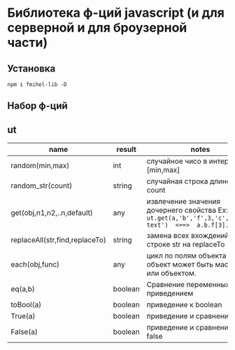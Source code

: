 # Библиотека ф-ций javascript (и для серверной и для броузерной части)
## Установка
`npm i fmihel-lib -D`
## Набор ф-ций 

## ut
|name|result|notes|
|-----|-----|-----|
|random(min,max)|int| случайное чисо в интервале [min,max] |
|random_str(count)|string| случайная строка длиной count |
|get(obj,n1,n2,..n,default)|any|извлечение значения дочернего свойства Ex: ``` ut.get(a,'b','f',3,'c','find`t text')  <==>  a.b.f[3].c ```|
|replaceAll(str,find,replaceTo)|string| замена всех вхождений find в строке str на replaceTo |
|each(obj,func)|any| цикл по полям объекта obj, объект может быть массивом или объектом. |
|eq(a,b)|boolean| Сравнение переменных с приведением  |
|toBool(a)|boolean| приведение к boolean   |
|True(a)|boolean| приведение и сравнение с true |
|False(a)|boolean| приведение и сравнение с false |
